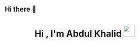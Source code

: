 ## Hi there 👋
<h1 align="center"><b>Hi , I'm Abdul Khalid </b><img src="https://media1.tenor.com/images/78f4ba22ee6ba5f15c92bec8d183aeb2/tenor.gif?itemid=5526217" width="35"></h1>
<!--
**jessec01/jessec01** is a ✨ _special_ ✨ repository because its `README.md` (this file) appears on your GitHub profile.

Here are some ideas to get you started:

- 🔭 I’m currently working on ...
- 🌱 I’m currently learning ...
- 👯 I’m looking to collaborate on ...
- 🤔 I’m looking for help with ...
- 💬 Ask me about ...
- 📫 How to reach me: ...
- 😄 Pronouns: ...
- ⚡ Fun fact: ...
-->
